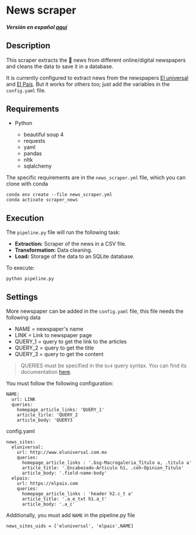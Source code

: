 # News scraper
##### Versión en español [aquí](https://github.com/margarcuae/news_scraper/blob/main/README(es).md)


## Description

This scraper extracts the 📰 news from different online/digital newspapers and cleans the data to save it in a database.

It is currently configured to extract news from the newspapers [El universal](http://www.eluniversal.com.mx) and [El País](https://elpais.com). But it works for others too; just add the variables in the `config.yaml` file. 

## Requirements
* Python 

  * beautiful soup 4
  * requests 
  * yaml
  * pandas
  * nltk 
  * sqlalchemy

The specific requirements are in the `news_scraper.yml` file, which you can clone with conda

```
conda env create --file news_scraper.yml
conda activate scraper_news
```

## Execution

The `pipeline.py` file will run the following task:
* **Extraction:** Scraper of the news in a CSV file.
* **Transformation:** Data cleaning.
* **Load:** Storage of the data to an SQLite database.

To execute: 
```
python pipeline.py
```

## Settings

More newspaper can be added in the `config.yaml` file, this file needs the following data
* NAME = newspaper's name
* LINK = Link to newspaper page
* QUERY_1 = query to get the link to the articles
* QUERY_2 = query to get the title
* QUERY_3 = query to get the content

> QUERIES must be specified in the `bs4` query syntax. You can find its documentation [here](https://beautiful-soup-4.readthedocs.io/en/latest/).

You must follow the following configuration:
```
NAME:
  url: LINK
  queries:
    homepage_article_links: 'QUERY_1'
    article_tirle: 'QUERY_2
    article_body: 'QUERY3
```
config.yaml
```
news_sites:
  eluniversal:
    url: http://www.eluniversal.com.mx
    queries:
      homepage_article_links : '.bsg-Macrogaleria_Titulo a, .titulo a'
      article_title: '.Encabezado-Articulo h1, .ceh-Opinion_Titulo'
      article_body: '.field-name-body'
  elpais:
    url: https://elpais.com
    queries:
      homepage_article_links : 'header h2.c_t a'
      article_title: '.a_e_txt h1.a_t'
      article_body: '.a_c'
```

Additionally, you must add `NAME` in the pipeline.py file

```
news_sites_uids = ['eluniversal', 'elpais',NAME]

```
